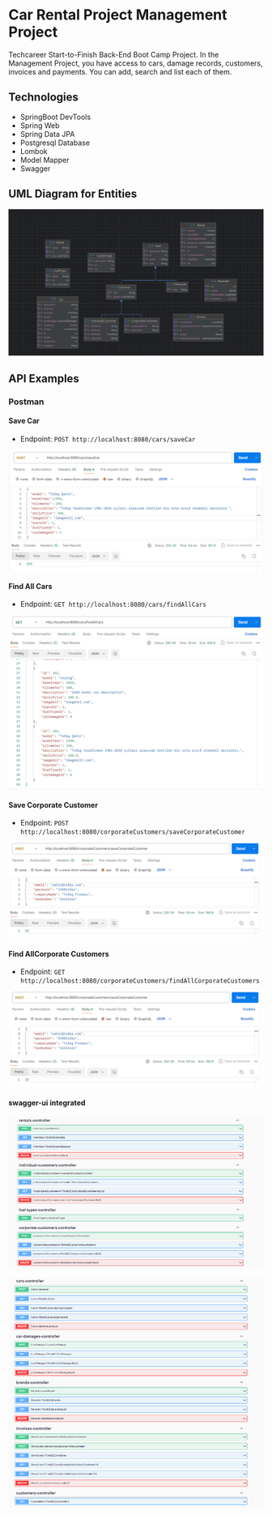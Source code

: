 # Car Rental Project Management Project

Techcareer Start-to-Finish Back-End Boot Camp Project. In the Management Project, you have access to cars, damage records, customers, invoices and payments. You can add, search and list each of them.

## Technologies

- SpringBoot DevTools
- Spring Web
- Spring Data JPA
- Postgresql Database
- Lombok
- Model Mapper
- Swagger

## UML Diagram for Entities

![UML Diagram](https://github.com/muhammed-cetin/CarRentalProject/blob/master/images/uml.png)

## API Examples

### Postman

#### Save Car
- Endpoint: `POST http://localhost:8080/cars/saveCar`
  
![Save Car](https://github.com/muhammed-cetin/CarRentalProject/blob/master/images/postcar.png)

#### Find All Cars
- Endpoint: `GET http://localhost:8080/cars/findAllCars`
  
![Find All Cars](https://github.com/muhammed-cetin/CarRentalProject/blob/master/images/getAllcar.png)

#### Save Corporate Customer
- Endpoint: `POST http://localhost:8080/corporateCustomers/saveCorporateCustomer`
  
![Save Corporate Customer](https://github.com/muhammed-cetin/CarRentalProject/blob/master/images/postcustomer.png)

#### Find AllCorporate Customers
- Endpoint: `GET http://localhost:8080/corporateCustomers/findAllCorporateCustomers`
  
![Find AllCorporate Customers](https://github.com/muhammed-cetin/CarRentalProject/blob/master/images/postcustomer.png)

#### swagger-ui integrated
  
![swagger-ui1](https://github.com/muhammed-cetin/CarRentalProject/blob/master/images/swagger1.png)

![swagger-ui1](https://github.com/muhammed-cetin/CarRentalProject/blob/master/images/swagger2.png)







